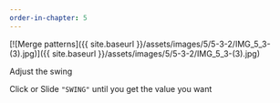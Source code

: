```yaml
---
order-in-chapter: 5
---
```


[![Merge patterns]({{ site.baseurl }}/assets/images/5/5-3-2/IMG_5_3-(3).jpg)]({{
site.baseurl }}/assets/images/5/5-3-2/IMG_5_3-(3).jpg)

Adjust the swing

Click or Slide `"SWING"` until you get the value you want
